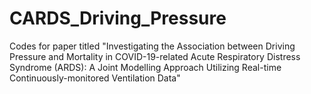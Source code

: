 # CARDS_Driving_Pressure

Codes for paper titled "Investigating the Association between Driving Pressure and Mortality in COVID-19-related Acute Respiratory Distress Syndrome (ARDS): A Joint Modelling Approach Utilizing Real-time Continuously-monitored Ventilation Data"
